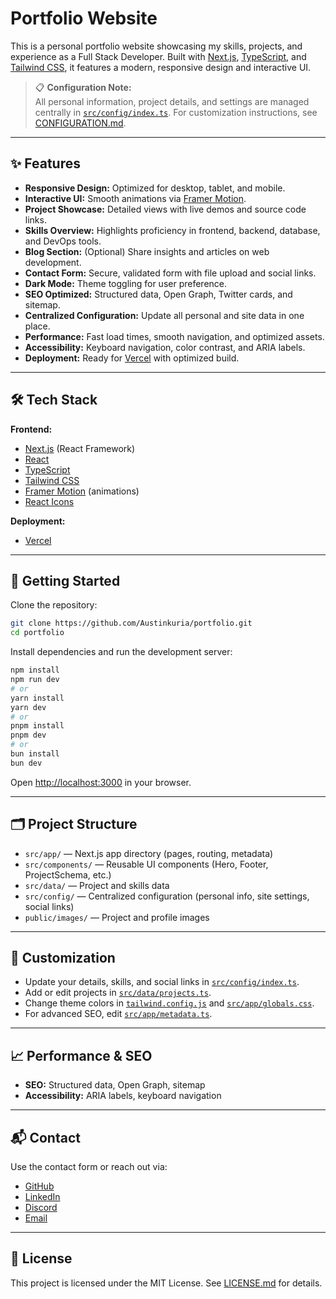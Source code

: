 
# Portfolio Website

This is a personal portfolio website showcasing my skills, projects, and experience as a Full Stack Developer. Built with [Next.js](https://nextjs.org), [TypeScript](https://www.typescriptlang.org/), and [Tailwind CSS](https://tailwindcss.com/), it features a modern, responsive design and interactive UI.

> 📋 **Configuration Note:**  
All personal information, project details, and settings are managed centrally in [`src/config/index.ts`](src/config/index.ts). For customization instructions, see [CONFIGURATION.md](CONFIGURATION.md).

---

## ✨ Features

- **Responsive Design:** Optimized for desktop, tablet, and mobile.
- **Interactive UI:** Smooth animations via [Framer Motion](https://www.framer.com/motion/).
- **Project Showcase:** Detailed views with live demos and source code links.
- **Skills Overview:** Highlights proficiency in frontend, backend, database, and DevOps tools.
- **Blog Section:** (Optional) Share insights and articles on web development.
- **Contact Form:** Secure, validated form with file upload and social links.
- **Dark Mode:** Theme toggling for user preference.
- **SEO Optimized:** Structured data, Open Graph, Twitter cards, and sitemap.
- **Centralized Configuration:** Update all personal and site data in one place.
- **Performance:** Fast load times, smooth navigation, and optimized assets.
- **Accessibility:** Keyboard navigation, color contrast, and ARIA labels.
- **Deployment:** Ready for [Vercel](https://vercel.com/) with optimized build.

---

## 🛠️ Tech Stack

**Frontend:**
- [Next.js](https://nextjs.org/) (React Framework)
- [React](https://reactjs.org/)
- [TypeScript](https://www.typescriptlang.org/)
- [Tailwind CSS](https://tailwindcss.com/)
- [Framer Motion](https://www.framer.com/motion/) (animations)
- [React Icons](https://react-icons.github.io/react-icons/)

**Deployment:**
- [Vercel](https://vercel.com/)

---

## 🚀 Getting Started

Clone the repository:

```bash
git clone https://github.com/Austinkuria/portfolio.git
cd portfolio
```

Install dependencies and run the development server:

```bash
npm install
npm run dev
# or
yarn install
yarn dev
# or
pnpm install
pnpm dev
# or
bun install
bun dev
```

Open [http://localhost:3000](http://localhost:3000) in your browser.

---

## 🗂️ Project Structure

- `src/app/` — Next.js app directory (pages, routing, metadata)
- `src/components/` — Reusable UI components (Hero, Footer, ProjectSchema, etc.)
- `src/data/` — Project and skills data
- `src/config/` — Centralized configuration (personal info, site settings, social links)
- `public/images/` — Project and profile images

---

## 🧩 Customization

- Update your details, skills, and social links in [`src/config/index.ts`](src/config/index.ts).
- Add or edit projects in [`src/data/projects.ts`](src/data/projects.ts).
- Change theme colors in [`tailwind.config.js`](tailwind.config.js) and [`src/app/globals.css`](src/app/globals.css).
- For advanced SEO, edit [`src/app/metadata.ts`](src/app/metadata.ts).

---

## 📈 Performance & SEO

- **SEO:** Structured data, Open Graph, sitemap
- **Accessibility:** ARIA labels, keyboard navigation

---

## 📬 Contact

Use the contact form or reach out via:
- [GitHub](https://github.com/Austinkuria)
- [LinkedIn](https://www.linkedin.com/in/austin-maina/)
- [Discord](https://discord.gg/austin.125)
- [Email](contact@austinmaina.vercel.app)

---

## 📜 License

This project is licensed under the MIT License. See [LICENSE.md](LICENSE.md) for details.
